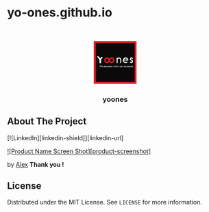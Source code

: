 # yo-ones.github.io

<!-- PROJECT LOGO -->
<br />
<p align="center">
  <a href="https://yo-ones.github.io">
    <img src="arch/1-02.jpg " alt="Logo" width="100" height="100">
  </a>

  <h3 align="center">yoones</h3>

  </p>
</p>


<!-- ABOUT THE PROJECT -->
## About The Project

[![LinkedIn][linkedin-shield]][linkedin-url]

[![Product Name Screen Shot][product-screenshot]](https://example.com)

 by [Alex](https://github.com/afuh) <strong>Thank you !</strong>


<!-- LICENSE -->
## License

Distributed under the MIT License. See `LICENSE` for more information.
<!--

